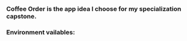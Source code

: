 ### Coffee Order is the app idea I choose for my specialization capstone.

###

### Environment vailables:
